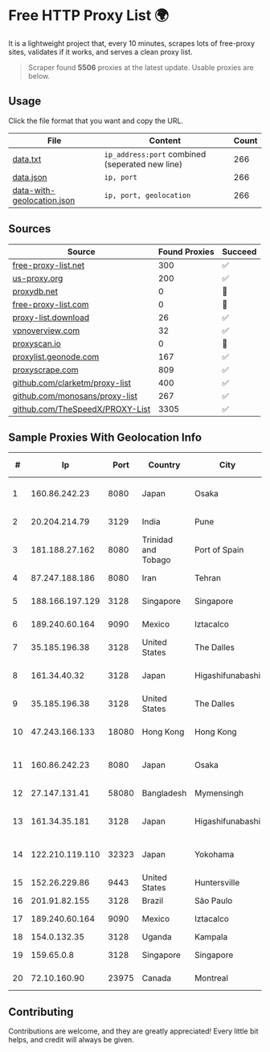 
# Free HTTP Proxy List 🌍

It is a lightweight project that, every 10 minutes, scrapes lots of free-proxy sites, validates if it works, and serves a clean proxy list.


> Scraper found **5506** proxies at the latest update. Usable proxies are below.

## Usage

Click the file format that you want and copy the URL.


|File|Content|Count|
|----|-------|-----|
|[data.txt](https://raw.githubusercontent.com/themiralay/Proxy-List-World/master/data.txt)|`ip_address:port` combined (seperated new line)|266|
|[data.json](https://raw.githubusercontent.com/themiralay/Proxy-List-World/master/data.json)|`ip, port`|266|
|[data-with-geolocation.json](https://raw.githubusercontent.com/themiralay/Proxy-List-World/master/data-with-geolocation.json)|`ip, port, geolocation`|266|

## Sources

|Source|Found Proxies|Succeed|
|------|-------------|-------|
|[free-proxy-list.net](https://free-proxy-list.net)|300|✅|
|[us-proxy.org](https://www.us-proxy.org)|200|✅|
|[proxydb.net](http://proxydb.net)|0|🚫|
|[free-proxy-list.com](https://free-proxy-list.com/?page=&port=&type%5B%5D=http&type%5B%5D=https&up_time=0&search=Search)|0|🚫|
|[proxy-list.download](https://www.proxy-list.download/HTTP)|26|✅|
|[vpnoverview.com](https://vpnoverview.com/privacy/anonymous-browsing/free-proxy-servers)|32|✅|
|[proxyscan.io](https://www.proxyscan.io)|0|🚫|
|[proxylist.geonode.com](https://proxylist.geonode.com/api/proxy-list?limit=300&page=1&sort_by=lastChecked&sort_type=desc&protocols=http,https)|167|✅|
|[proxyscrape.com](https://api.proxyscrape.com/v2/?request=displayproxies&protocol=http&timeout=10000&country=all&ssl=all&anonymity=all)|809|✅|
|[github.com/clarketm/proxy-list](https://raw.githubusercontent.com/clarketm/proxy-list/master/proxy-list-raw.txt)|400|✅|
|[github.com/monosans/proxy-list](https://raw.githubusercontent.com/monosans/proxy-list/main/proxies/http.txt)|267|✅|
|[github.com/TheSpeedX/PROXY-List](https://raw.githubusercontent.com/TheSpeedX/PROXY-List/master/http.txt)|3305|✅|


## Sample Proxies With Geolocation Info

|#|Ip|Port|Country|City|Internet Service Provider|
|-|--|----|-------|----|-------------------------|
|1|160.86.242.23|8080|Japan|Osaka|Sony Network Communications Inc|
|2|20.204.214.79|3129|India|Pune|Microsoft Corporation|
|3|181.188.27.162|8080|Trinidad and Tobago|Port of Spain|Columbus Communications Trinidad Limited.|
|4|87.247.188.186|8080|Iran|Tehran|Sotoon Cloud Infrastracuture|
|5|188.166.197.129|3128|Singapore|Singapore|DigitalOcean, LLC|
|6|189.240.60.164|9090|Mexico|Iztacalco|Uninet S.A. de C.V.|
|7|35.185.196.38|3128|United States|The Dalles|Google LLC|
|8|161.34.40.32|3128|Japan|Higashifunabashi|NTT PC Communications, Inc.|
|9|35.185.196.38|3128|United States|The Dalles|Google LLC|
|10|47.243.166.133|18080|Hong Kong|Hong Kong|Alibaba (US) Technology Co., Ltd.|
|11|160.86.242.23|8080|Japan|Osaka|Sony Network Communications Inc|
|12|27.147.131.41|58080|Bangladesh|Mymensingh|Corporate-Subscriber|
|13|161.34.35.181|3128|Japan|Higashifunabashi|NTT PC Communications, Inc.|
|14|122.210.119.110|32323|Japan|Yokohama|ARTERIA Networks Corporation|
|15|152.26.229.86|9443|United States|Huntersville|MCNC|
|16|201.91.82.155|3128|Brazil|São Paulo|Vivo|
|17|189.240.60.164|9090|Mexico|Iztacalco|Uninet S.A. de C.V.|
|18|154.0.132.35|3128|Uganda|Kampala|DATA-RT1|
|19|159.65.0.8|3128|Singapore|Singapore|DigitalOcean, LLC|
|20|72.10.160.90|23975|Canada|Montreal|GloboTech Communications|



## Contributing

Contributions are welcome, and they are greatly appreciated! Every
little bit helps, and credit will always be given.

